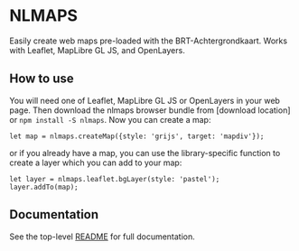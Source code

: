 # NLMAPS

Easily create web maps pre-loaded with the BRT-Achtergrondkaart. Works with Leaflet, MapLibre GL JS, and OpenLayers.

## How to use

You will need one of Leaflet, MapLibre GL JS or OpenLayers in your web page. Then download the nlmaps browser bundle from [download location] or `npm install -S nlmaps`. Now you can create a map:

    let map = nlmaps.createMap({style: 'grijs', target: 'mapdiv'});

or if you already have a map, you can use the library-specific function to create a layer which you can add to your map:

    let layer = nlmaps.leaflet.bgLayer(style: 'pastel');
    layer.addTo(map);

## Documentation

See the top-level [README](https://github.com/geo-frontend/nlmaps) for full documentation.

